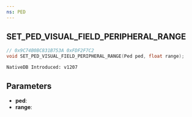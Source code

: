 ```yaml
---
ns: PED
---
```

## SET_PED_VISUAL_FIELD_PERIPHERAL_RANGE

```c
// 0x9C74B0BC831B753A 0xFDF2F7C2
void SET_PED_VISUAL_FIELD_PERIPHERAL_RANGE(Ped ped, float range);
```

```
NativeDB Introduced: v1207
```

## Parameters
* **ped**:
* **range**:

